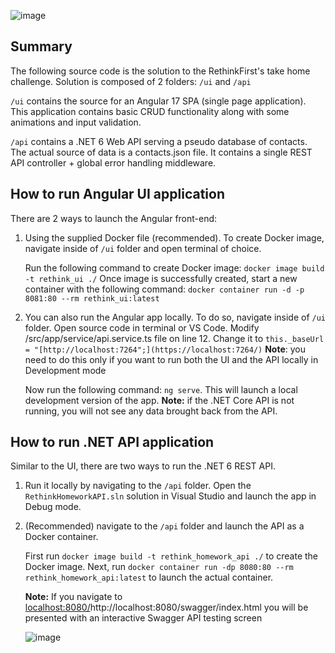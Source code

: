 ![image](https://github.com/sjaricenco/rethink_challenge_solved/assets/85944475/2bdab17e-8d3d-4cb2-abdd-78c38db53b71)

## Summary ##

The following source code is the solution to the RethinkFirst's take home challenge. Solution is composed of 2 folders: `/ui` and `/api`

`/ui` contains the source for an Angular 17 SPA (single page application). This application contains basic CRUD functionality along with some animations and input validation.

`/api` contains a .NET 6 Web API serving a pseudo database of contacts. The actual source of data is a contacts.json file. It contains a single REST API controller + global error handling middleware. 

## How to run Angular UI application ##

There are 2 ways to launch the Angular front-end:

1) Using the supplied Docker file (recommended). To create Docker image, navigate inside of `/ui` folder and open terminal of choice.

   Run the following command to create Docker image: `docker image build -t rethink_ui ./`
   Once image is successfully created, start a new container with the following command: `docker container run -d -p 8081:80 --rm rethink_ui:latest`

2) You can also run the Angular app locally. To do so, navigate inside of `/ui` folder. Open source code in terminal or VS Code. Modify /src/app/service/api.service.ts file on line 12.
   Change it to `this._baseUrl = "[http://localhost:7264";](https://localhost:7264/)`
   **Note**: you need to do this only if you want to run both the UI and the API locally in Development mode

   Now run the following command: `ng serve`. This will launch a local development version of the app.
   **Note:** if the .NET Core API is not running, you will not see any data brought back from the API.

## How to run .NET API application ##

Similar to the UI, there are two ways to run the .NET 6 REST API.

1) Run it locally by navigating to the `/api` folder. Open the `RethinkHomeworkAPI.sln` solution in Visual Studio and launch the app in Debug mode.
2) (Recommended) navigate to the `/api` folder and launch the API as a Docker container.

   First run `docker image build -t rethink_homework_api ./` to create the Docker image. Next, run `docker container run -dp 8080:80 --rm rethink_homework_api:latest` to launch the actual container.

   **Note:** If you navigate to [localhost:8080/](http://localhost:8080/swagger/index.html)http://localhost:8080/swagger/index.html you will be presented with an interactive Swagger API testing screen

   ![image](https://github.com/sjaricenco/rethink_challenge_solved/assets/85944475/a13a159d-81a6-4e63-a3a4-4565bd506eb4)

